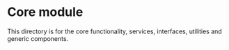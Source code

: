 # Core module

This directory is for the core functionality, services, interfaces, utilities and generic components.

